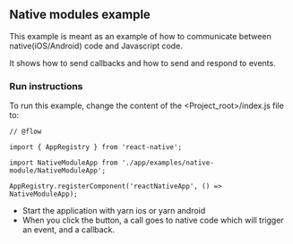 ## Native modules example

This example is meant as an example of how to communicate between native(iOS/Android) code and Javascript code. 

It shows how to send callbacks and how to send and respond to events.

### Run instructions
To run this example,  change the content of the <Project_root>/index.js file to:
```
// @flow

import { AppRegistry } from 'react-native';

import NativeModuleApp from './app/examples/native-module/NativeModuleApp';

AppRegistry.registerComponent('reactNativeApp', () => NativeModuleApp);

```

- Start the application with yarn ios or yarn android
- When you click the button, a call goes to native code which will trigger an event, and a callback. 
